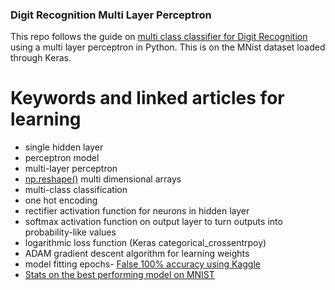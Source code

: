 ### Digit Recognition Multi Layer Perceptron

This repo follows the guide on [multi class classifier for Digit Recognition](https://machinelearningmastery.com/handwritten-digit-recognition-using-convolutional-neural-networks-python-keras/) using a multi layer perceptron in Python. This is on the MNist dataset loaded through Keras.

# Keywords and linked articles for learning

- single hidden layer
- perceptron model
- multi-layer perceptron
- [np.reshape()](http://docs.scipy.org/doc/numpy-1.10.1/reference/generated/numpy.reshape.html) multi dimensional arrays
- multi-class classification
- one hot encoding
- rectifier activation function for neurons in hidden layer
- softmax activation function on output layer to turn outputs into probability-like values
- logarithmic loss function (Keras categorical_crossentrpoy)
- ADAM gradient descent algorithm for learning weights
- model fitting epochs- [False 100% accuracy using Kaggle](https://www.kaggle.com/cdeotte/mnist-perfect-100-using-knn)
- [Stats on the best performing model on MNIST](http://rodrigob.github.io/are_we_there_yet/build/classification_datasets_results.html#4d4e495354)
